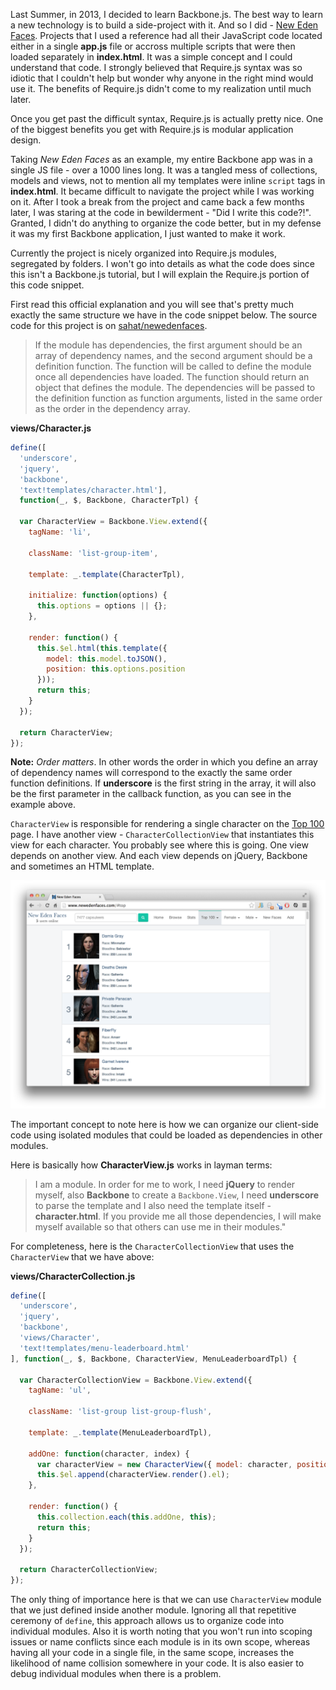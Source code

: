 Last Summer, in 2013, I decided to learn Backbone.js. The best way to learn a
new technology is to build a side-project with it. And so I did - [New Eden Faces](http://newedenfaces.com).
Projects that I used a reference  had all their JavaScript code located either in a
single **app.js** file or accross multiple scripts that were then loaded separately in
**index.html**. It was a simple concept and I could understand that code. I strongly
believed that Require.js syntax was so idiotic that I couldn't help but wonder
why anyone in the right mind would use it. The benefits of Require.js didn't come
to my realization until much later.

Once you get past the difficult syntax, Require.js is actually pretty nice. One
of the biggest benefits you get with Require.js is modular application design.

Taking *New Eden Faces* as an example, my entire Backbone app was in a single
JS file - over a 1000 lines long. It was a tangled mess of collections, models and
views, not to mention all my templates were inline `script` tags in **index.html**.
It became difficult to navigate the project while I was working on it. After I
took a break from the project and came back a few months later, I was staring at
the code in bewilderment - "Did I write this code?!". Granted, I didn't do
anything to organize the code better, but in my defense it was my first Backbone
application, I just wanted to make it work.

Currently the project is nicely organized into Require.js modules, segregated by folders.
I won't go into details as what the code does since this  isn't a Backbone.js
tutorial, but I will explain the Require.js portion of this code snippet.

First read this official explanation and you will see that's pretty much exactly
the same structure we have in the code snippet below. The source code for this
project is on [sahat/newedenfaces](https://github.com/sahat/newedenfaces).

> If the module has dependencies, the first argument should be an array of
dependency names, and the second argument should be a definition function.
The function will be called to define the module once all dependencies have
loaded. The function should return an object that defines the module.
The dependencies will be passed to the definition function as function arguments,
listed in the same order as the order in the dependency array.

**views/Character.js**
```javascript
define([
  'underscore',
  'jquery',
  'backbone',
  'text!templates/character.html'],
  function(_, $, Backbone, CharacterTpl) {

  var CharacterView = Backbone.View.extend({
    tagName: 'li',

    className: 'list-group-item',

    template: _.template(CharacterTpl),

    initialize: function(options) {
      this.options = options || {};
    },

    render: function() {
      this.$el.html(this.template({
        model: this.model.toJSON(),
        position: this.options.position
      }));
      return this;
    }
  });

  return CharacterView;
});
```
**Note:** *Order matters*. In other words the order in which you define an array
of dependency names will correspond to the exactly the same order function
definitions. If **underscore** is the first string in the array, it will also
be the first parameter in the callback function, as you can see in the example
above.

`CharacterView` is responsible for rendering a single character on the [Top 100](www.newedenfaces.com/#top)
page. I have another view - `CharacterCollectionView` that instantiates this
view for each character. You probably see where this is going. One view depends
on another view. And each view depends on jQuery, Backbone and sometimes an HTML
template.

![](images/frontend/advanced/organizing-code-with-requirejs-1.png)

The important concept to note here is how we can organize our client-side code
using isolated modules that could be loaded as dependencies in other modules.

Here is basically how **CharacterView.js** works in layman terms:

> I am a module. In order for me to work, I need **jQuery**
to render myself, also **Backbone** to create a `Backbone.View`, I need **underscore** to
parse the template and I also need the template itself - **character.html**. If you
provide me all those dependencies, I will make myself available so that others
can use me in their modules."

For completeness, here is the `CharacterCollectionView` that uses the `CharacterView`
that we have above:

**views/CharacterCollection.js**
```javascript
define([
  'underscore',
  'jquery',
  'backbone',
  'views/Character',
  'text!templates/menu-leaderboard.html'
], function(_, $, Backbone, CharacterView, MenuLeaderboardTpl) {

  var CharacterCollectionView = Backbone.View.extend({
    tagName: 'ul',

    className: 'list-group list-group-flush',

    template: _.template(MenuLeaderboardTpl),

    addOne: function(character, index) {
      var characterView = new CharacterView({ model: character, position: index + 1 });
      this.$el.append(characterView.render().el);
    },

    render: function() {
      this.collection.each(this.addOne, this);
      return this;
    }
  });

  return CharacterCollectionView;
});
```

The only thing of importance here is that we can use `CharacterView` module that
we just defined inside another module. Ignoring all that repetitive ceremony of
`define`, this approach allows us to organize code into individual modules. Also
it is worth noting that you won't run into scoping issues or name conflicts since
each module is in its own scope, whereas having all your code in a single file,
in the same scope, increases the likelihood of name collision somewhere in your
code. It is also easier to debug individual modules when there is a problem.


